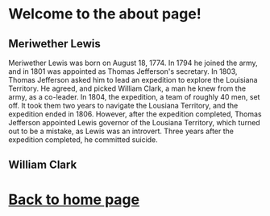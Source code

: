 
# Welcome to the about page!


## Meriwether Lewis
Meriwether Lewis was born on August 18, 1774. In 1794 he joined the army, and in 1801 was appointed as Thomas Jefferson's secretary. In 1803, Thomas Jefferson asked him to lead an expedition to explore the Louisiana Territory. He agreed, and picked William Clark, a man he knew from the army, as a co-leader. In 1804, the expedition, a team of roughly 40 men, set off. It took them two years to navigate the Lousiana Territory, and the expedition ended in 1806. However, after the expedition completed, Thomas Jefferson appointed Lewis governor of the Lousiana Territory, which turned out to be a mistake, as Lewis was an introvert.
Three years after the expedition completed, he committed suicide.

## William Clark


# [Back to home page](README.md)



